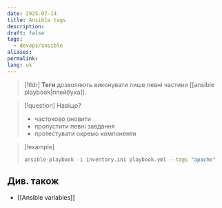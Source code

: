 ```yaml
---
date: 2025-07-14
title: Ansible tags
description: 
draft: false
tags:
  - devops/ansible
aliases: 
permalink: 
lang: uk
---
```


> [!tldr]
> **Теги** дозволяють виконувати лише певні частини [[ansible playbook|плейбука]].

> [!question] Навіщо?
> - частоково оновити
> - пропустити певні завдання
> - протестувати окремо компоненти

> [!example]
> ```bash
> ansible-playbook -i inventory.ini playbook.yml --tags "apache"
> ```

## Див. також

- [[Ansible variables]]